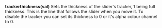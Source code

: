 <a name="trackerthickness"><h3 style="padding-top: 40px; margin-top: 40px;"></h3></a>
**trackerthickness(val)** Sets the thickness of the slider's tracker, 1 being full thickness. This is the line that follows the slider when you move it. To disable the tracker you can set its thickness to 0 or it's alpha colour channel to 0. 

<!--UPDATE WIDGET_IN_CSOUND
    SIdent sprintf "trackerthickness(%f) ", rnd(10)
    SIdentifier strcat SIdentifier, SIdent
-->